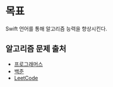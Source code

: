 # 목표
Swift 언어를 통해 알고리즘 능력을 향상시킨다.

## 알고리즘 문제 출처
- [프로그래머스](https://programmers.co.kr/)
- [백준](https://www.acmicpc.net/)
- [LeetCode](https://leetcode.com/)
